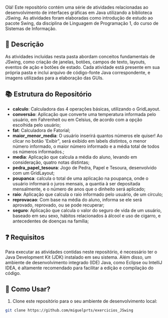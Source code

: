 Olá! Este repositório contém uma série de atividades relacionadas ao desenvolvimento de interfaces gráficas em Java utilizando a biblioteca JSwing. As atividades foram elaboradas como introdução de estudo ao pacote Swing, da disciplina de Linguagem de Programação 1, do curso de Sistemas de Informação.

## 📜 Descrição
As atividades incluídas nesta pasta abordam conceitos fundamentais de JSwing, como criação de janelas, botões, campos de texto, layouts, eventos de ação e botões de estado. Cada atividade está presente em sua própria pasta e inclui arquivo de código-fonte Java correspondente, e imagens utilizadas para a elaboração das GUIs.

## 📚 Estrutura do Repositório

- **calculo**: Calculadora das 4 operações básicas, utilizando o GridLayout.
- **conversão**: Aplicação que converte uma temperatura informada pelo usuário, em Fahrenheit ou em Celsius, de acordo com a opção escolhida pelo usuário;
- **fat**: Calculadora de Fatorial;
- **maior_menor_media**: O usuário inserirá quantos números ele quiser! Ao clicar no botão 'Exibir", será exibido em labels distintos, o menor número informado, o maior número informado e a média total de todos os números informados.;
- **media**: Aplicação que calcula a média do aluno, levando em consideração, quatro notas distintas;
- **pedra_papel_tesoura**: Jogo de Pedra, Papel e Tesoura, desenvolvido com um GridLayout;
- **poupanca**: calcula o total de uma aplicação na poupança, onde o usuário informará o juros mensais, a quantia à ser depositada mensalmente, e o número de anos que o dinheito será aplicado;
- **raio**: Aplicação que calcula o raio informado pelo usuário, de um círculo;
- **reprovacao**: Com base na média do aluno, informa se ele será aprovado, reprovado, ou se pode recuperar;
- **seguro**: Aplicação que calcula o valor do seguro de vida de um usuário, baseado em seu sexo, hábitos relacionados à álcool e uso de cigarro, e antecedentes de doenças na família;

## ❓ Requisitos
Para executar as atividades contidas neste repositório, é necessário ter o Java Development Kit (JDK) instalado em seu sistema. Além disso, um ambiente de desenvolvimento integrado (IDE) Java, como Eclipse ou IntelliJ IDEA, é altamente recomendado para facilitar a edição e compilação do código.

## 💾 Como Usar?

1. Clone este repositório para o seu ambiente de desenvolvimento local:

```bash
git clone https://github.com/miguelprts/exercicios_JSwing
